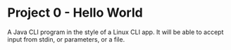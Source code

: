 # Project 0 - Hello World
A Java CLI program in the style of a Linux CLI app. It will be able to accept input from stdin, or parameters, or a file.

